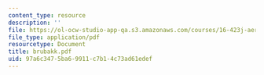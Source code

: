 ```yaml
---
content_type: resource
description: ''
file: https://ol-ocw-studio-app-qa.s3.amazonaws.com/courses/16-423j-aerospace-biomedical-and-life-support-engineering-spring-2006/97a6c3475ba69911c7b14c73ad61edef_brubakk.pdf
file_type: application/pdf
resourcetype: Document
title: brubakk.pdf
uid: 97a6c347-5ba6-9911-c7b1-4c73ad61edef
---
```

